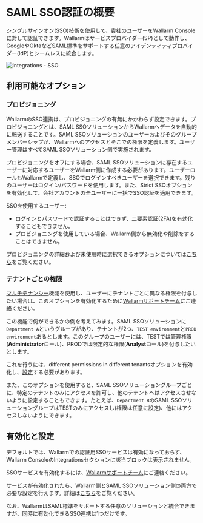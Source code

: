 # SAML SSO認証の概要

シングルサインオン(SSO)技術を使用して、貴社のユーザーをWallarm Consoleに対して認証できます。Wallarmはサービスプロバイダー(SP)として動作し、GoogleやOktaなどSAML標準をサポートする任意のアイデンティティプロバイダー(IdP)とシームレスに統合します。

![Integrations - SSO](../../../images/admin-guides/configuration-guides/sso/sso-integration-add.png)

## 利用可能なオプション

### プロビジョニング

WallarmのSSO連携は、プロビジョニングの有無にかかわらず設定できます。プロビジョニングとは、SAML SSOソリューションからWallarmへデータを自動的に転送することです。SAML SSOソリューションのユーザーおよびそのグループメンバーシップが、Wallarmへのアクセスとそこでの権限を定義します。ユーザー管理はすべてSAML SSOソリューション側で実施されます。

プロビジョニングをオフにする場合、SAML SSOソリューションに存在するユーザーに対応するユーザーをWallarm側に作成する必要があります。ユーザーロールもWallarmで定義し、SSOでログインすべきユーザーを選択できます。残りのユーザーはログイン/パスワードを使用します。また、Strict SSOオプションを有効化して、会社アカウントの全ユーザーに一括でSSO認証を適用できます。

SSOを使用するユーザー:

* ログインとパスワードで認証することはできず、二要素認証(2FA)を有効化することもできません。
* プロビジョニングを使用している場合、Wallarm側から無効化や削除をすることはできません。

プロビジョニングの詳細および未使用時に選択できるオプションについては[こちら](setup.md#step-4-saml-sso-solution-configure-provisioning)をご覧ください。

### テナントごとの権限

[マルチテナンシー](../../../installation/multi-tenant/overview.md)機能を使用し、ユーザーにテナントごとに異なる権限を付与したい場合は、このオプションを有効化するために[Wallarmサポートチーム](https://support.wallarm.com/)にご連絡ください。

この機能で何ができるかの例を考えてみます。SAML SSOソリューションに`Department A`というグループがあり、テナントが2つ、`TEST environment`と`PROD environment`あるとします。このグループのユーザーには、TESTでは管理権限(**Administrator**ロール)、PRODでは限定的な権限(**Analyst**ロール)を付与したいとします。

これを行うには、different permissions in different tenantsオプションを有効化し、[設定](setup.md#tenant-dependent-permissions)する必要があります。

また、このオプションを使用すると、SAML SSOソリューショングループごとに、特定のテナントのみにアクセスを許可し、他のテナントへはアクセスさせないように設定することもできます。たとえば、`Department B`のSAML SSOソリューショングループはTESTのみにアクセスし(権限は任意に設定)、他にはアクセスしないようにできます。

## 有効化と設定

デフォルトでは、Wallarmでの認証用SSOサービスは有効になっておらず、Wallarm ConsoleのIntegrationsセクションに該当ブロックは表示されません。

SSOサービスを有効化するには、[Wallarmサポートチーム](https://support.wallarm.com/)にご連絡ください。

サービスが有効化されたら、Wallarm側とSAML SSOソリューション側の両方で必要な設定を行えます。詳細は[こちら](setup.md)をご覧ください。

なお、WallarmはSAML標準をサポートする任意のソリューションと統合できますが、同時に有効化できるSSO連携は1つだけです。